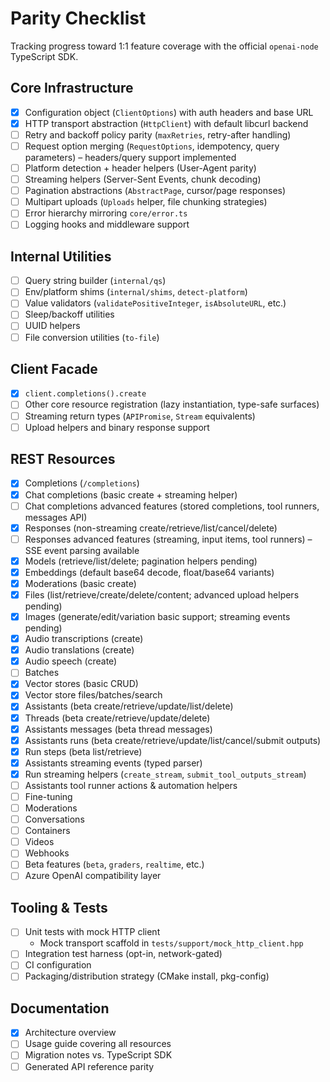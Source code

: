 # Parity Checklist

Tracking progress toward 1:1 feature coverage with the official `openai-node` TypeScript SDK.

## Core Infrastructure
- [x] Configuration object (`ClientOptions`) with auth headers and base URL
- [x] HTTP transport abstraction (`HttpClient`) with default libcurl backend
- [ ] Retry and backoff policy parity (`maxRetries`, retry-after handling)
- [ ] Request option merging (`RequestOptions`, idempotency, query parameters) – headers/query support implemented
- [ ] Platform detection + header helpers (User-Agent parity)
- [ ] Streaming helpers (Server-Sent Events, chunk decoding)
- [ ] Pagination abstractions (`AbstractPage`, cursor/page responses)
- [ ] Multipart uploads (`Uploads` helper, file chunking strategies)
- [ ] Error hierarchy mirroring `core/error.ts`
- [ ] Logging hooks and middleware support

## Internal Utilities
- [ ] Query string builder (`internal/qs`)
- [ ] Env/platform shims (`internal/shims`, `detect-platform`)
- [ ] Value validators (`validatePositiveInteger`, `isAbsoluteURL`, etc.)
- [ ] Sleep/backoff utilities
- [ ] UUID helpers
- [ ] File conversion utilities (`to-file`)

## Client Facade
- [x] `client.completions().create`
- [ ] Other core resource registration (lazy instantiation, type-safe surfaces)
- [ ] Streaming return types (`APIPromise`, `Stream` equivalents)
- [ ] Upload helpers and binary response support

## REST Resources
- [x] Completions (`/completions`)
- [x] Chat completions (basic create + streaming helper)
- [ ] Chat completions advanced features (stored completions, tool runners, messages API)
- [x] Responses (non-streaming create/retrieve/list/cancel/delete)
- [ ] Responses advanced features (streaming, input items, tool runners) – SSE event parsing available
- [x] Models (retrieve/list/delete; pagination helpers pending)
- [x] Embeddings (default base64 decode, float/base64 variants)
- [x] Moderations (basic create)
- [x] Files (list/retrieve/create/delete/content; advanced upload helpers pending)
- [x] Images (generate/edit/variation basic support; streaming events pending)
- [x] Audio transcriptions (create)
- [x] Audio translations (create)
- [x] Audio speech (create)
- [ ] Batches
- [x] Vector stores (basic CRUD)
- [x] Vector store files/batches/search
- [x] Assistants (beta create/retrieve/update/list/delete)
- [x] Threads (beta create/retrieve/update/delete)
- [x] Assistants messages (beta thread messages)
- [x] Assistants runs (beta create/retrieve/update/list/cancel/submit outputs)
- [x] Run steps (beta list/retrieve)
- [x] Assistants streaming events (typed parser)
- [x] Run streaming helpers (`create_stream`, `submit_tool_outputs_stream`)
- [ ] Assistants tool runner actions & automation helpers
- [ ] Fine-tuning
- [ ] Moderations
- [ ] Conversations
- [ ] Containers
- [ ] Videos
- [ ] Webhooks
- [ ] Beta features (`beta`, `graders`, `realtime`, etc.)
- [ ] Azure OpenAI compatibility layer

## Tooling & Tests
- [ ] Unit tests with mock HTTP client
  - Mock transport scaffold in `tests/support/mock_http_client.hpp`
- [ ] Integration test harness (opt-in, network-gated)
- [ ] CI configuration
- [ ] Packaging/distribution strategy (CMake install, pkg-config)

## Documentation
- [x] Architecture overview
- [ ] Usage guide covering all resources
- [ ] Migration notes vs. TypeScript SDK
- [ ] Generated API reference parity
